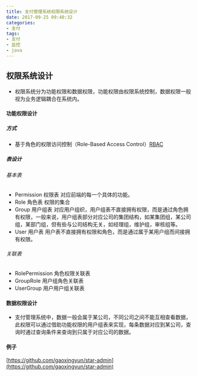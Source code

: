 ```yaml
---
title: 支付管理系统权限系统设计
date: 2017-09-25 09:40:32
categories: 
- 支付
tags:
- 支付
- 监控
- java
---
```


## 权限系统设计

- 权限系统分为功能权限和数据权限，功能权限由权限系统控制，数据权限一般视为业务逻辑耦合在系统内。

#### 功能权限设计

##### 方式

- 基于角色的权限访问控制（Role-Based Access Control）[RBAC](https://baike.baidu.com/item/RBAC/1328788?fr=aladdin)

##### 表设计

###### 基本表

- Permission 权限表  对应前端的每一个具体的功能。
- Role 角色表 权限的集合
- Group 用户组表 对应用户组织，用户组表不直接拥有权限，而是通过角色拥有权限，一般来说，用户组表部分对应公司的集团结构，如某集团组，某公司组，某部门组，但有些与公司结构无关，如经理组，维护组，审核组等。
- User  用户表 用户表不直接拥有权限和角色，而是通过属于某用户组而间接拥有权限。



###### 关联表

- RolePermission 角色权限关联表
- GroupRole 用户组角色关联表
- UserGroup 用户用户组关联表


#### 数据权限设计

- 支付管理系统中，数据一般会属于某公司，不同公司之间不能互相查看数据，此权限可以通过借助功能权限的用户组表来实现，每条数据对应到某公司，查询时通过查询条件来查询到只属于对应公司的数据。



#### 例子
[https://github.com/gaoxingyun/star-admin](https://github.com/gaoxingyun/star-admin)